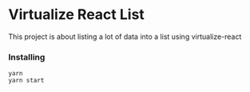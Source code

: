 # Virtualize React List

This project is about listing a lot of data into a list using virtualize-react

### Installing

```
yarn
yarn start
```